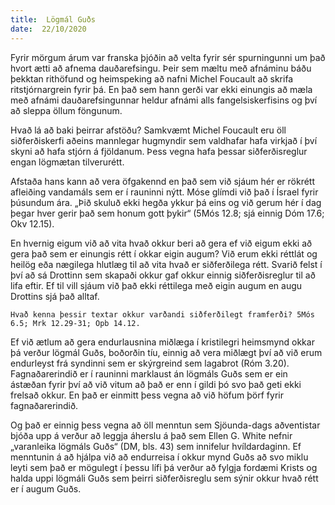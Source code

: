```yaml
---
title:  Lögmál Guðs
date:  22/10/2020
---
```


Fyrir mörgum árum var franska þjóðin að velta fyrir sér spurningunni um það hvort ætti að afnema dauðarefsingu. Þeir sem mæltu með afnáminu báðu þekktan rithöfund og heimspeking að nafni Michel Foucault að skrifa ritstjórnargrein fyrir þá. En það sem hann gerði var ekki einungis að mæla með afnámi dauðarefsingunnar heldur afnámi alls fangelsiskerfisins og því að sleppa öllum föngunum.

Hvað lá að baki þeirrar afstöðu? Samkvæmt Michel Foucault eru öll siðferðiskerfi aðeins mannlegar hugmyndir sem valdhafar hafa virkjað í því skyni að hafa stjórn á fjöldanum. Þess vegna hafa þessar siðferðisreglur engan lögmætan tilverurétt.

Afstaða hans kann að vera öfgakennd en það sem við sjáum hér er rökrétt afleiðing vandamáls sem er í rauninni nýtt. Móse glímdi við það í Ísrael fyrir þúsundum ára. „Þið skuluð ekki hegða ykkur þá eins og við gerum hér í dag þegar hver gerir það sem honum gott þykir“ (5Mós 12.8; sjá einnig Dóm 17.6; Okv 12.15).

En hvernig eigum við að vita hvað okkur beri að gera ef við eigum ekki að gera það sem er einungis rétt í okkar eigin augum? Við erum ekki réttlát og heilög eða nægilega hlutlæg til að vita hvað er siðferðilega rétt. Svarið felst í því að sá Drottinn sem skapaði okkur gaf okkur einnig siðferðisreglur til að lifa eftir. Ef til vill sjáum við það ekki réttilega með eigin augum en augu Drottins sjá það alltaf.

`Hvað kenna þessir textar okkur varðandi siðferðilegt framferði? 5Mós 6.5; Mrk 12.29-31; Opb 14.12.`

Ef við ætlum að gera endurlausnina miðlæga í kristilegri heimsmynd okkar þá verður lögmál Guðs, boðorðin tíu, einnig að vera miðlægt því að við erum endurleyst frá syndinni sem er skýrgreind sem lagabrot (Róm 3.20). Fagnaðarerindið er í rauninni marklaust án lögmáls Guðs sem er ein ástæðan fyrir því að við vitum að það er enn í gildi þó svo það geti ekki frelsað okkur. En það er einmitt þess vegna að við höfum þörf fyrir fagnaðarerindið.

Og það er einnig þess vegna að öll menntun sem Sjöunda-dags aðventistar bjóða upp á verður að leggja áherslu á það sem Ellen G. White nefnir „varanleika lögmáls Guðs“ (DM, bls. 43) sem innifelur hvíldardaginn. Ef menntunin á að hjálpa við að endurreisa í okkur mynd Guðs að svo miklu leyti sem það er mögulegt í þessu lífi þá verður að fylgja fordæmi Krists og halda uppi lögmáli Guðs sem þeirri siðferðisreglu sem sýnir okkur hvað rétt er í augum Guðs.